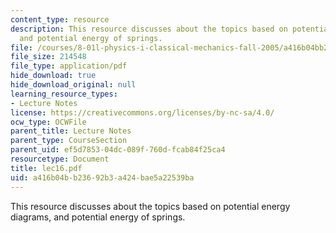 ```yaml
---
content_type: resource
description: This resource discusses about the topics based on potential energy diagrams,
  and potential energy of springs.
file: /courses/8-01l-physics-i-classical-mechanics-fall-2005/a416b04bb23692b3a424bae5a22539ba_lec16.pdf
file_size: 214548
file_type: application/pdf
hide_download: true
hide_download_original: null
learning_resource_types:
- Lecture Notes
license: https://creativecommons.org/licenses/by-nc-sa/4.0/
ocw_type: OCWFile
parent_title: Lecture Notes
parent_type: CourseSection
parent_uid: ef5d7853-04dc-089f-760d-fcab84f25ca4
resourcetype: Document
title: lec16.pdf
uid: a416b04b-b236-92b3-a424-bae5a22539ba
---
```

This resource discusses about the topics based on potential energy diagrams, and potential energy of springs.